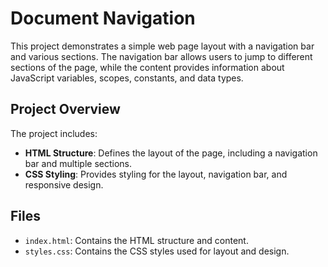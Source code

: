 # Document Navigation

This project demonstrates a simple web page layout with a navigation bar and various sections. The navigation bar allows users to jump to different sections of the page, while the content provides information about JavaScript variables, scopes, constants, and data types.

## Project Overview

The project includes:
- **HTML Structure**: Defines the layout of the page, including a navigation bar and multiple sections.
- **CSS Styling**: Provides styling for the layout, navigation bar, and responsive design.

## Files

- `index.html`: Contains the HTML structure and content.
- `styles.css`: Contains the CSS styles used for layout and design.
